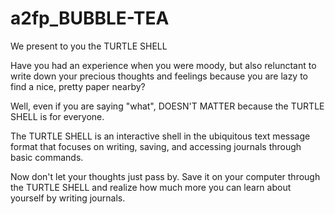# a2fp_BUBBLE-TEA

We present to you the TURTLE SHELL

Have you had an experience when you were moody, but also relunctant to write down your precious thoughts and feelings because you are lazy to find a nice, pretty paper nearby?

Well, even if you are saying "what", DOESN'T MATTER because the TURTLE SHELL is for everyone.

The TURTLE SHELL is an interactive shell in the ubiquitous text message format that focuses on writing, saving, and accessing journals through basic commands. 

Now don't let your thoughts just pass by. Save it on your computer through the TURTLE SHELL and realize how much more you can learn about yourself by writing journals.  
